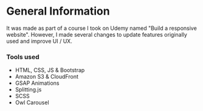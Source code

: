 # General Information

It was made as part of a course I took on Udemy named "Build a responsive website". However, I made several changes to update features originally used and improve UI / UX.

### Tools used 

- HTML, CSS, JS & Bootstrap</br>
- Amazon S3 & CloudFront</br>
- GSAP Animations</br>
- Splitting.js</br>
- SCSS</br>
- Owl Carousel</br>
